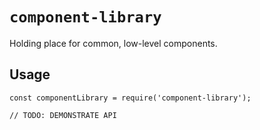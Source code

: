 # `component-library`

Holding place for common, low-level components.

## Usage

```
const componentLibrary = require('component-library');

// TODO: DEMONSTRATE API
```
